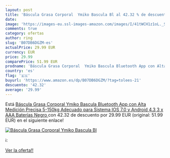 ```yaml
---
layout: post
title: 'Báscula Grasa Corporal  Ymiko Bascula Bl al 42.32 % de descuento'
date: 
image: 'https://images-eu.ssl-images-amazon.com/images/I/41tWCH1z1oL._SL200_.jpg'
comments: true
category: ofertas
author: ring
slug: 'B07DB6DGZM-es'
actualPrice: 29.99 EUR
currency: EUR
price: 29.99
comparePrice: 51.99 EUR
prodname: 'Báscula Grasa Corporal  Ymiko Bascula Bluetooth App con Alta Medición Precisa 5-150kg Adecuado para Sistema IOS 7.0 y Android 4.3  3 x AAA Baterías Negro '
country: 'es'
flag: '🇪🇸'
buyurl: 'https://www.amazon.es/dp/B07DB6DGZM/?tag=tolees-21'
descuento: '42.32'
average: '29.99'
---
```


Está [Báscula Grasa Corporal  Ymiko Bascula Bluetooth App con Alta Medición Precisa 5-150kg Adecuado para Sistema IOS 7.0 y Android 4.3  3 x AAA Baterías Negro ](https://www.amazon.es/dp/B07DB6DGZM/?tag=tolees-21) con 42.32 de descuento por 29.99 EUR (original: 51.99 EUR) en el siguiente enlace!

[![Báscula Grasa Corporal  Ymiko Bascula Bl](https://images-eu.ssl-images-amazon.com/images/I/41tWCH1z1oL._SL200_.jpg)](https://www.amazon.es/dp/B07DB6DGZM/?tag=tolees-21)

ℹ️:


[Ver la oferta!!](https://www.amazon.es/dp/B07DB6DGZM/?tag=tolees-21)
